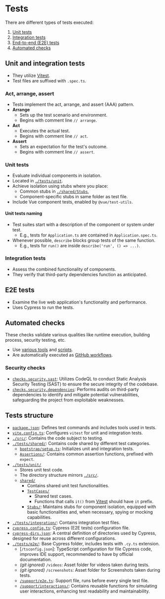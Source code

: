 # Tests

There are different types of tests executed:

1. [Unit tests](#unit-tests)
2. [Integration tests](#integration-tests)
3. [End-to-end (E2E) tests](#e2e-tests)
4. [Automated checks](#automated-checks)

## Unit and integration tests

- They utilize [Vitest](https://vitest.dev/).
- Test files are suffixed with `.spec.ts`.

### Act, arrange, assert

- Tests implement the act, arrange, and assert (AAA) pattern.
- **Arrange**
  - Sets up the test scenario and environment.
  - Begins with comment line `// arrange`.
- **Act**
  - Executes the actual test.
  - Begins with comment line `// act`.
- **Assert**
  - Sets an expectation for the test's outcome.
  - Begins with comment line `// assert`.

### Unit tests

- Evaluate individual components in isolation.
- Located in [`./tests/unit`](./../tests/unit).
- Achieve isolation using stubs where you place:
  - Common stubs in [`./shared/Stubs`](./../tests/unit/shared/Stubs),
  - Component-specific stubs in same folder as test file.
- Include Vue component tests, enabled by `@vue/test-utils`.

#### Unit tests naming

- Test suites start with a description of the component or system under test.
  - E.g., tests for `Application.ts` are contained in `Application.spec.ts`.
- Whenever possible, `describe` blocks group tests of the same function.
  - E.g., tests for `run()` are inside `describe('run', () => ...)`.

### Integration tests

- Assess the combined functionality of components.
- They verify that third-party dependencies function as anticipated.

## E2E tests

- Examine the live web application's functionality and performance.
- Uses Cypress to run the tests.

## Automated checks

These checks validate various qualities like runtime execution, building process, security testing, etc.

- Use [various tools](./../package.json) and [scripts](./../scripts).
- Are automatically executed as [GitHub workflows](./../.github/workflows).

### Security checks

- [`checks.security.sast`](./../.github/workflows/checks.security.sast.yaml): Utilizes CodeQL to conduct Static Analysis Security Testing (SAST) to ensure the secure integrity of the codebase.
- [`checks.security.dependencies`](./../.github/workflows/checks.security.dependencies.yaml): Performs audits on third-party dependencies to identify and mitigate potential vulnerabilities, safeguarding the project from exploitable weaknesses.

## Tests structure

- [`package.json`](./../package.json): Defines test commands and includes tools used in tests.
- [`vite.config.ts`](./../vite.config.ts): Configures `vitest` for unit and integration tests.
- [`./src/`](./../src/): Contains the code subject to testing.
- [`./tests/shared/`](./../tests/shared/): Contains code shared by different test categories.
  - [`bootstrap/setup.ts`](./../tests/shared/bootstrap/setup.ts): Initializes unit and integration tests.
  - [`Assertions/`](./../tests/shared/Assertions/): Contains common assertion functions, prefixed with `expect`.
- [`./tests/unit/`](./../tests/unit/)
  - Stores unit test code.
  - The directory structure mirrors [`./src/`](./../src).
  - [`shared/`](./../tests/unit/shared/)
    - Contains shared unit test functionalities.
    - [`TestCases/`](./../tests/unit/shared/TestCases/)
      - Shared test cases.
      - Functions that calls `it()` from [Vitest](https://vitest.dev/) should have `it` prefix.
    - [`Stubs/`](./../tests/unit/shared/Stubs): Maintains stubs for component isolation, equipped with basic functionalities and, when necessary, spying or mocking capabilities.
- [`./tests/integration/`](./../tests/integration/): Contains integration test files.
- [`cypress.config.ts`](./../cypress.config.ts): Cypress (E2E tests) configuration file.
- [`cypress-dirs.json`](./../cypress-dirs.json): A central definition of directories used by Cypress, designed for reuse across different configurations.
- [`./tests/e2e/`](./../tests/e2e/): Base Cypress folder, includes tests with `.cy.ts` extension.
  - [`/tsconfig.json`]: TypeScript configuration for file Cypress code, improves IDE support, recommended to have by official documentation.
  - *(git ignored)* `/videos`: Asset folder for videos taken during tests.
  - *(git ignored)* `/screenshots`: Asset folder for Screenshots taken during tests.
  - [`/support/e2e.ts`](./../tests/e2e/support/e2e.ts): Support file, runs before every single test file.
  - [`/support/interactions/`](./../tests/e2e/support/interactions/): Contains reusable functions for simulating user interactions, enhancing test readability and maintainability.
